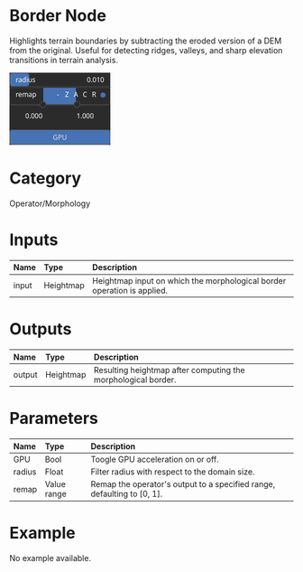 
Border Node
===========


Highlights terrain boundaries by subtracting the eroded version of a DEM from the original. Useful for detecting ridges, valleys, and sharp elevation transitions in terrain analysis.



![img](../../images/nodes/Border_settings.png)


# Category


Operator/Morphology
# Inputs

|Name|Type|Description|
| :--- | :--- | :--- |
|input|Heightmap|Heightmap input on which the morphological border operation is applied.|

# Outputs

|Name|Type|Description|
| :--- | :--- | :--- |
|output|Heightmap|Resulting heightmap after computing the morphological border.|

# Parameters

|Name|Type|Description|
| :--- | :--- | :--- |
|GPU|Bool|Toogle GPU acceleration on or off.|
|radius|Float|Filter radius with respect to the domain size.|
|remap|Value range|Remap the operator's output to a specified range, defaulting to [0, 1].|

# Example


No example available.